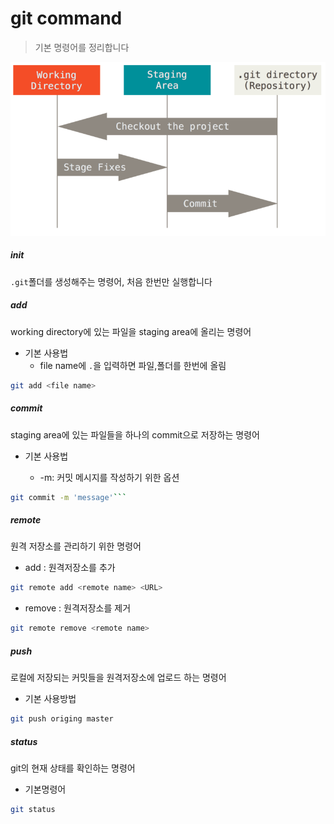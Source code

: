 # git command

> 기본 명령어를 정리합니다



![Git - Git 기초](commamd.assets/areas.png)

##### init

`.git`폴더를 생성해주는 명령어, 처음 한번만 실행합니다



##### add

working directory에 있는 파일을 staging area에 올리는 명령어

- 기본 사용법
  - file name에 `.`을 입력하면 파일,폴더를 한번에 올림

```bash
git add <file name>
```



##### commit

staging area에 있는 파일들을 하나의 commit으로 저장하는 명령어



- 기본 사용법

  - -m: 커밋 메시지를 작성하기 위한 옵션

 ```bash
 git commit -m 'message'```
 ```

##### remote

원격 저장소를 관리하기 위한 명령어

- add : 원격저장소를 추가

```bash
git remote add <remote name> <URL>
```



- remove : 원격저장소를 제거

```bash
git remote remove <remote name>
```



##### push

로컬에 저장되는 커밋들을 원격저장소에 업로드 하는 명령어

- 기본 사용방법

````bash
git push origing master
````



##### status

git의 현재 상태를 확인하는 명령어

- 기본명령어

```bash
git status
```

